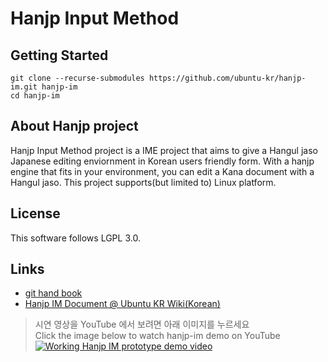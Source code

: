 Hanjp Input Method
=====================
## Getting Started
```
git clone --recurse-submodules https://github.com/ubuntu-kr/hanjp-im.git hanjp-im
cd hanjp-im
```

## About Hanjp project
Hanjp Input Method project is a IME project that aims to give a Hangul jaso Japanese editing enviornment in Korean users friendly form. With a hanjp engine that fits in your environment, you can edit a Kana document with a Hangul jaso. This project supports(but limited to) Linux platform.

## License
This software follows LGPL 3.0.

## Links
- [git hand book](https://rogerdudler.github.io/git-guide/index.ko.html)
- [Hanjp IM Document @ Ubuntu KR Wiki(Korean)](https://wiki.ubuntu-kr.org/index.php/HanJP_IM)

> 시연 영상을 YouTube 에서 보려면 아래 이미지를 누르세요    
> Click the image below to watch hanjp-im demo on YouTube   
> [![Working Hanjp IM prototype demo video](https://img.youtube.com/vi/B85Ioo3Hrio/0.jpg)](https://www.youtube.com/watch?v=B85Ioo3Hrio)
